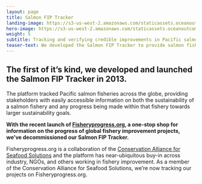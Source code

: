 ```yaml
---
layout: page 
title: Salmon FIP Tracker
landing-image: https://s3-us-west-2.amazonaws.com/staticassets.oceanoutcomes.org/rollover+images/tracker-hover.jpg
hero-image: https://s3-us-west-2.amazonaws.com/staticassets.oceanoutcomes.org/hero+photos/trackerhero.jpg
weight: 5
subtitle: Tracking and verifying credible improvements in Pacific salmon fisheries.
teaser-text: We developed the Salmon FIP Tracker to provide salmon fishery stakeholders with easily accessible information on the sustainability status of global salmon fisheries.
---
```

## The first of it’s kind, we developed and launched the Salmon FIP Tracker in 2013.

The platform tracked Pacific salmon fisheries across the globe, providing stakeholders with easily accessible information on both the sustainability of a salmon fishery and any progress being made within that fishery towards larger sustainability goals.

**With the recent launch of <a href="http://fisheryprogress.org/" target="_blank">Fisheryprogress.org</a>, a one-stop shop for information on the progress of global fishery improvement projects, we’ve decommissioned our Salmon FIP Tracker.**

Fisheryprogress.org is a collaboration of the <a href="http://www.solutionsforseafood.org/" target="_blank">Conservation Alliance for Seafood Solutions</a> and the platform has near-ubiquitous buy-in across industry, NGOs, and others working in fishery improvement. As a member of the Conservation Alliance for Seafood Solutions, we’re now tracking our projects on Fisheryprogress.org.
